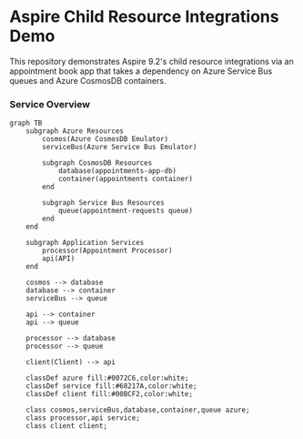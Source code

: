 # Aspire Child Resource Integrations Demo

This repository demonstrates Aspire 9.2's child resource integrations via an appointment book app that takes a dependency on Azure Service Bus queues and Azure CosmosDB containers.

### Service Overview

```mermaid
graph TB
    subgraph Azure Resources
        cosmos(Azure CosmosDB Emulator)
        serviceBus(Azure Service Bus Emulator)
        
        subgraph CosmosDB Resources
            database(appointments-app-db)
            container(appointments container)
        end
        
        subgraph Service Bus Resources
            queue(appointment-requests queue)
        end
    end
    
    subgraph Application Services
        processor(Appointment Processor)
        api(API)
    end
    
    cosmos --> database
    database --> container
    serviceBus --> queue
    
    api --> container
    api --> queue
    
    processor --> database
    processor --> queue
    
    client(Client) --> api
    
    classDef azure fill:#0072C6,color:white;
    classDef service fill:#68217A,color:white;
    classDef client fill:#00BCF2,color:white;
    
    class cosmos,serviceBus,database,container,queue azure;
    class processor,api service;
    class client client;
```